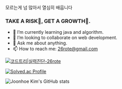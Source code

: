 모르는게 넘 많아서 열심히 배웁니다

### TAKE A RISK🚨, GET A GROWTH🚀.
- 🌱 I’m currently learning java and algorithm.
- 👯 I’m looking to collaborate on web development.
- 💬 Ask me about anything.
- 📫 How to reach me: 26rote@gmail.com
 
[![코드트리|실력진단-26rote](https://banner.codetree.ai/v1/banner/26rote)](https://www.codetree.ai/profiles/26rote)

[![Solved.ac Profile](http://mazassumnida.wtf/api/generate_badge?boj=cnlal777)](https://solved.ac/cnlal777)

![Joonhoe Kim's GitHub stats](https://github-readme-stats.vercel.app/api?username=joonhoekim&show_icons=true&theme=dark)  
